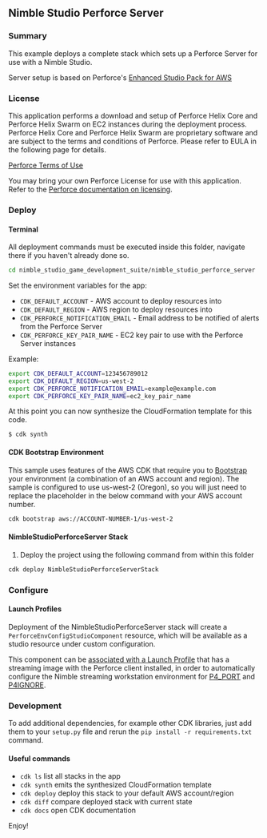 ## Nimble Studio Perforce Server

### Summary

This example deploys a complete stack which sets up a Perforce Server for use with a Nimble Studio.

Server setup is based on Perforce's [Enhanced Studio Pack for AWS](https://www.perforce.com/products/helix-core/install-enhanced-studio-pack-aws)

### License

This application performs a download and setup of Perforce Helix Core and Perforce Helix Swarm on EC2 instances during the deployment process. Perforce Helix Core and Perforce Helix Swarm are proprietary software and are subject to the terms and conditions of Perforce. Please refer to EULA in the following page for details.

[Perforce Terms of Use](https://www.perforce.com/terms-use)

You may bring your own Perforce License for use with this application. Refer to the 
[Perforce documentation on licensing](https://www.perforce.com/resources/vcs/cloud-version-control-guide#licensing).

### Deploy

#### Terminal
All deployment commands must be executed inside this folder, navigate there if you haven't already done so.

```bash
cd nimble_studio_game_development_suite/nimble_studio_perforce_server
```

Set the environment variables for the app: 
* `CDK_DEFAULT_ACCOUNT` - AWS account to deploy resources into
* `CDK_DEFAULT_REGION` - AWS region to deploy resources into
* `CDK_PERFORCE_NOTIFICATION_EMAIL` - Email address to be notified of alerts from the Perforce Server
* `CDK_PERFORCE_KEY_PAIR_NAME` - EC2 key pair to use with the Perforce Server instances

Example:
```bash
export CDK_DEFAULT_ACCOUNT=123456789012
export CDK_DEFAULT_REGION=us-west-2
export CDK_PERFORCE_NOTIFICATION_EMAIL=example@example.com
export CDK_PERFORCE_KEY_PAIR_NAME=ec2_key_pair_name
```

At this point you can now synthesize the CloudFormation template for this code.

```
$ cdk synth
```

#### CDK Bootstrap Environment

This sample uses features of the AWS CDK that require you to [Bootstrap](https://docs.aws.amazon.com/cdk/latest/guide/bootstrapping.html) your environment (a combination of an AWS account and region). The sample is configured to use us-west-2 (Oregon), so you will just need to replace the placeholder in the below command with your AWS account number.

```bash
cdk bootstrap aws://ACCOUNT-NUMBER-1/us-west-2
```

#### NimbleStudioPerforceServer Stack
1. Deploy the project using the following command from within this folder 

```bash
cdk deploy NimbleStudioPerforceServerStack
```

### Configure

#### Launch Profiles

Deployment of the NimbleStudioPerforceServer stack will create a `PerforceEnvConfigStudioComponent` resource, which will be available as a studio resource under custom configuration.

This component can be [associated with a Launch Profile](https://docs.aws.amazon.com/nimble-studio/latest/userguide/modifying-launch-profiles.html#modifying-launch-profiles-update) that has a streaming image with the Perforce client installed, in order to automatically configure the Nimble streaming workstation environment for [P4_PORT](https://www.perforce.com/manuals/cmdref/Content/CmdRef/P4PORT.html) and [P4IGNORE](https://www.perforce.com/manuals/cmdref/Content/CmdRef/P4IGNORE.html).

### Development

To add additional dependencies, for example other CDK libraries, just add
them to your `setup.py` file and rerun the `pip install -r requirements.txt`
command.

#### Useful commands

* `cdk ls`          list all stacks in the app
* `cdk synth`       emits the synthesized CloudFormation template
* `cdk deploy`      deploy this stack to your default AWS account/region
* `cdk diff`        compare deployed stack with current state
* `cdk docs`        open CDK documentation

Enjoy!
